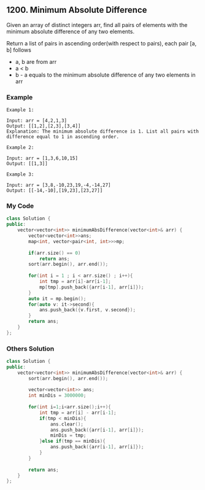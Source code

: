 ## 1200. Minimum Absolute Difference

Given an array of distinct integers arr, find all pairs of elements with the minimum absolute difference of any two elements. 

Return a list of pairs in ascending order(with respect to pairs), each pair [a, b] follows

* a, b are from arr
* a < b
* b - a equals to the minimum absolute difference of any two elements in arr 

### Example
```
Example 1:

Input: arr = [4,2,1,3]
Output: [[1,2],[2,3],[3,4]]
Explanation: The minimum absolute difference is 1. List all pairs with difference equal to 1 in ascending order.

Example 2:

Input: arr = [1,3,6,10,15]
Output: [[1,3]]

Example 3:

Input: arr = [3,8,-10,23,19,-4,-14,27]
Output: [[-14,-10],[19,23],[23,27]]
```

### My Code
```c++
class Solution {
public:
    vector<vector<int>> minimumAbsDifference(vector<int>& arr) {
        vector<vector<int>>ans;
        map<int, vector<pair<int, int>>>mp;
        
        if(arr.size() == 0)
            return ans;
        sort(arr.begin(), arr.end());
        
        for(int i = 1 ; i < arr.size() ; i++){
            int tmp = arr[i]-arr[i-1];
            mp[tmp].push_back({arr[i-1], arr[i]});
        }
        auto it = mp.begin();
        for(auto v: it->second){
            ans.push_back({v.first, v.second});
        }
        return ans;
    }
};
```

### Others Solution
```c++
class Solution {
public:
    vector<vector<int>> minimumAbsDifference(vector<int>& arr) {
        sort(arr.begin(), arr.end());
        
        vector<vector<int>> ans;
        int minDis = 3000000;
        
        for(int i=1;i<arr.size();i++){
            int tmp = arr[i] - arr[i-1];
            if(tmp < minDis){
                ans.clear();
                ans.push_back({arr[i-1], arr[i]});
                minDis = tmp;
            }else if(tmp == minDis){
                ans.push_back({arr[i-1], arr[i]});
            }
        }
        
        return ans;
    }
};
```

